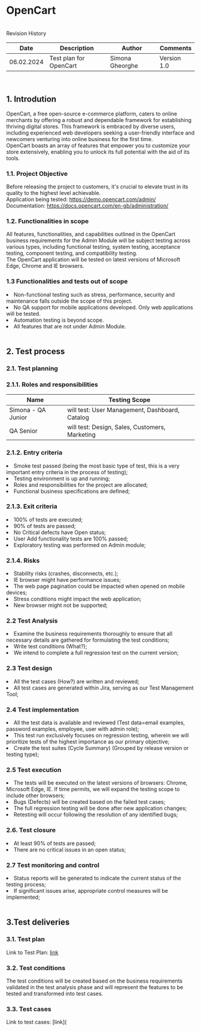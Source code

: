 # OpenCart
<br> 
Revision History 

| Date	    |Description	          |Author	          |Comments     |
|-----------|-----------------------|-----------------|-------------|
|06.02.2024	|Test plan for OpenCart	|Simona Gheorghe 	| Version 1.0 | 

<br>

## 1. Introdution 
<p>OpenCart, a free open-source e-commerce platform, caters to online merchants by offering a robust and dependable framework for establishing thriving digital stores. This framework is embraced by diverse users, including experienced web developers seeking a user-friendly interface and newcomers venturing into online business for the first time. <br>
OpenCart boasts an array of features that empower you to customize your store extensively, enabling you to unlock its full potential with the aid of its tools.</p>

### 1.1.	Project Objective
Before releasing the project to customers, it's crucial to elevate trust in its quality to the highest level achievable. <br>
Application being tested: https://demo.opencart.com/admin/<br>
Documentation: https://docs.opencart.com/en-gb/administration/

### 1.2.	Functionalities in scope
All features, functionalities, and capabilities outlined in the OpenCart business requirements for the Admin Module will be subject testing across various types, including functional testing, system testing, acceptance testing, component testing, and compatibility testing. <br>
The OpenCart application will be tested on latest versions of Microsoft Edge, Chrome and IE browsers. 

### 1.3 Functionalities and tests out of scope<ul>
<li>Non-functional testing such as stress, performance, security and maintenance falls outside the scope of this project.
<li>No QA support for mobile applications developed. Only web applications will be tested.</li>
<li>Automation testing is beyond scope.</li>
<li>All features that are not under Admin Module.</li> </ul>

<br> 

## 2. Test process
### 2.1. Test planning
### 2.1.1. Roles and responsibilities
|Name                |              Testing Scope                               |
|--------------------|----------------------------------------------------------|
|Simona - QA Junior  | 	will test: User Management, Dashboard, Catalog          |
|QA Senior           |	will test: Design, Sales, Customers, Marketing          |

### 2.1.2. Entry criteria <ul>
<li>Smoke test passed (being the most basic type of test, this is a very important entry criteria in the process of testing);</li>
<li>Testing environment is up and running;</li>
<li>Roles and responsibilities for the project are allocated;</li>
<li>Functional business specifications are defined; </li></ul>

### 2.1.3. Exit criteria<ul>
<li>  100% of tests are executed;</li>
<li>90% of tests are passed;</li>
<li>No Critical defects have Open status;</li>
<li>User Add functionality tests are 100% passed;</li>
<li>Exploratory testing was performed on Admin module; </li></ul>

### 2.1.4. Risks<ul>
<li>Stability risks (crashes, disconnects, etc.);</li>
<li>IE browser might have performance issues;</li>
<li>The web page pagination could be impacted when opened on mobile devices;</li>
<li>Stress conditions might impact the web application;</li>
<li>New browser might not be supported;</li></uL>

### 2.2 Test Analysis  <ul>
<li>Examine the business requirements thoroughly to ensure that all necessary details are gathered for formulating the test conditions; </li>
<li>Write test conditions (What?);</li>
<Li>We intend to complete a full regression test on the current version; </Li></ul>

### 2.3 Test design <ul> 
<li>	All the test cases (How?) are written and reviewed; </li>
<li>	All test cases are generated within Jira, serving as our Test Management Tool; </li>

### 2.4 Test implementation <ul> 
<li> All the test data is available and reviewed (Test data=email examples, password examples, employee, user with admin role);</li>
<li>This test run exclusively focuses on regression testing, wherein we will prioritize tests of the highest importance as our primary objective;</li>
<li>Create the test suites (Cycle Summary) (Grouped by release version or testing type);</li>

### 2.5 Test execution <ul>
<li>The tests will be executed on the latest versions of browsers: Chrome, Microsoft Edge, IE. If time permits, we will expand the testing scope to include other browsers; </li>
<li>Bugs (Defects) will be created based on the failed test cases;</li>
<li>The full regression testing will be done after new application changes; </li>
<li>Retesting will occur following the resolution of any identified bugs; </li> </ul>

### 2.6. Test closure <ul>
<li>At least 90% of tests are passed;</li>
<li>There are no critical issues in an open status; </li> </ul>

### 2.7 Test monitoring and control <ul> 
<li>Status reports will be generated to indicate the current status of the testing process;</li>
<li> If significant issues arise, appropriate control measures will be implemented; </li><br>

## 3.Test deliveries 
### 3.1. Test plan

Link to Test Plan: [link](https://github.com/SimonaGheorghe/Jira/blob/main/Test%20Plan%20-%20OpenCart.docx)

### 3.2. Test conditions 
The test conditions will be created based on the business requirements validated in the test analysis phase and will represent the features to be tested and transformed into test cases.

###  3.3. Test cases
Link to test cases: [link](


